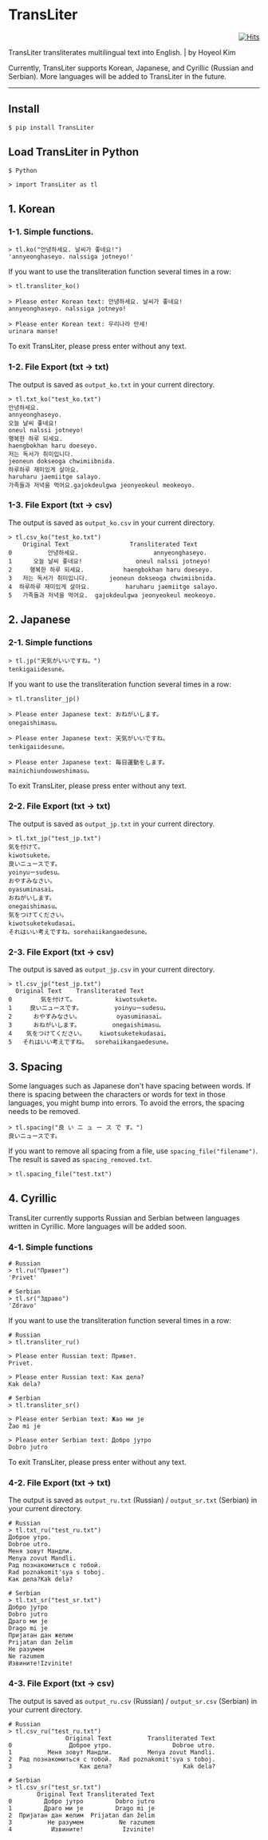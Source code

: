 # TransLiter

<div align=right>

[![Hits](https://hits.seeyoufarm.com/api/count/incr/badge.svg?url=https%3A%2F%2Fgithub.com%2Felibooklover%2FTransLiter&count_bg=%235F3DC8&title_bg=%23555555&icon=python.svg&icon_color=%23E7E7E7&title=hits&edge_flat=false)](https://hits.seeyoufarm.com)

</div>

TransLiter transliterates multilingual text into English. | by Hoyeol Kim

Currently, TransLiter supports Korean, Japanese, and Cyrillic (Russian and Serbian). More languages will be added to TransLiter in the future.

---

## Install

```
$ pip install TransLiter
```

## Load TransLiter in Python

```
$ Python

> import TransLiter as tl
```

## 1. Korean

### 1-1. Simple functions.

```
> tl.ko("안녕하세요. 날씨가 좋네요!")
'annyeonghaseyo. nalssiga jotneyo!'
```

If you want to use the transliteration function several times in a row:

```
> tl.transliter_ko()

> Please enter Korean text: 안녕하세요. 날씨가 좋네요!
annyeonghaseyo. nalssiga jotneyo!

> Please enter Korean text: 우리나라 만세!
urinara manse!
```

To exit TransLiter, please press enter without any text.

### 1-2. File Export (txt -> txt)

The output is saved as `output_ko.txt` in your current directory.

```
> tl.txt_ko("test_ko.txt")
안녕하세요.
annyeonghaseyo.
오늘 날씨 좋네요!
oneul nalssi jotneyo!
행복한 하루 되세요.
haengbokhan haru doeseyo.
저는 독서가 취미입니다.
jeoneun dokseoga chwimiibnida.
하루하루 재미있게 살아요.
haruharu jaemiitge salayo.
가족들과 저녁을 먹어요.gajokdeulgwa jeonyeokeul meokeoyo.
```

### 1-3. File Export (txt -> csv)

The output is saved as `output_ko.csv` in your current directory.

```
> tl.csv_ko("test_ko.txt")
    Original Text                 Transliterated Text
0          안녕하세요.                     annyeonghaseyo.
1      오늘 날씨 좋네요!               oneul nalssi jotneyo!
2     행복한 하루 되세요.           haengbokhan haru doeseyo.
3   저는 독서가 취미입니다.      jeoneun dokseoga chwimiibnida.
4  하루하루 재미있게 살아요.          haruharu jaemiitge salayo.
5   가족들과 저녁을 먹어요.  gajokdeulgwa jeonyeokeul meokeoyo.
```

## 2. Japanese

### 2-1. Simple functions

```
> tl.jp("天気がいいですね。")
tenkigaiidesune。
```

If you want to use the transliteration function several times in a row:

```
> tl.transliter_jp()

> Please enter Japanese text: おねがいします。
onegaishimasu。

> Please enter Japanese text: 天気がいいですね。
tenkigaiidesune。

> Please enter Japanese text: 毎日運動をします。
mainichiundouwoshimasu。
```

To exit TransLiter, please press enter without any text.

### 2-2. File Export (txt -> txt)

The output is saved as `output_jp.txt` in your current directory.

```
> tl.txt_jp("test_jp.txt")
気を付けて。
kiwotsukete。
良いニュースです。
yoinyuーsudesu。
おやすみなさい。
oyasuminasai。
おねがいします。
onegaishimasu。
気をつけてください。
kiwotsuketekudasai。
それはいい考えですね。sorehaiikangaedesune。
```

### 2-3. File Export (txt -> csv)

The output is saved as `output_jp.csv` in your current directory.

```
> tl.csv_jp("test_jp.txt")
  Original Text    Transliterated Text
0        気を付けて。           kiwotsukete。
1     良いニュースです。         yoinyuーsudesu。
2      おやすみなさい。          oyasuminasai。
3      おねがいします。         onegaishimasu。
4    気をつけてください。    kiwotsuketekudasai。
5   それはいい考えですね。  sorehaiikangaedesune。
```

## 3. Spacing

Some languages such as Japanese don't have spacing between words. If there is spacing between the characters or words for text in those languages, you might bump into errors. To avoid the errors, the spacing needs to be removed.

```
> tl.spacing("良 い ニ ュ ー ス で す。")
良いニュースです。
```

If you want to remove all spacing from a file, use `spacing_file("filename")`. The result is saved as `spacing_removed.txt`.

```
> tl.spacing_file("test.txt")
```

## 4. Cyrillic

TransLiter currently supports Russian and Serbian between languages written in Cyrillic. More languages will be added soon.

### 4-1. Simple functions

```
# Russian
> tl.ru("Привет")
'Privet'

# Serbian
> tl.sr("Здраво")
'Zdravo'
```

If you want to use the transliteration function several times in a row:

```
# Russian
> tl.transliter_ru()

> Please enter Russian text: Привет.
Privet.

> Please enter Russian text: Как дела?
Kak dela?

# Serbian
> tl.transliter_sr()

> Please enter Serbian text: Жао ми је
Žao mi je

> Please enter Serbian text: Добро јутро
Dobro jutro
```

To exit TransLiter, please press enter without any text.

### 4-2. File Export (txt -> txt)

The output is saved as `output_ru.txt` (Russian) / `output_sr.txt` (Serbian) in your current directory.

```
# Russian
> tl.txt_ru("test_ru.txt")
Доброе утро.
Dobroe utro.
Меня зовут Мандли.
Menya zovut Mandli.
Рад познакомиться с тобой.
Rad poznakomit'sya s toboj.
Как дела?Kak dela?

# Serbian
> tl.txt_sr("test_sr.txt")
Добро јутро
Dobro jutro
Драго ми је
Drago mi je
Пријатан дан желим
Prijatan dan želim
Не разумем
Ne razumem
Извините!Izvinite!
```

### 4-3. File Export (txt -> csv)

The output is saved as `output_ru.csv` (Russian) / `output_sr.csv` (Serbian) in your current directory.

```
# Russian
> tl.csv_ru("test_ru.txt")
                Original Text          Transliterated Text
0                Доброе утро.                 Dobroe utro.
1          Меня зовут Мандли.          Menya zovut Mandli.
2  Рад познакомиться с тобой.  Rad poznakomit'sya s toboj.
3                   Как дела?                    Kak dela?

# Serbian
> tl.csv_sr("test_sr.txt")
        Original Text Transliterated Text
0         Добро јутро         Dobro jutro
1         Драго ми је         Drago mi je
2  Пријатан дан желим  Prijatan dan želim
3          Не разумем          Ne razumem
4           Извините!           Izvinite!
```
